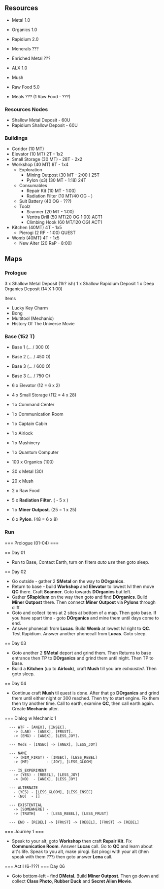## Resources
- Metal           1.0
- Organics        1.0
- Rapidium        2.0
- Menerals        ???
- Enriched Metal  ???
- ALX             1.0

- Mush
- Raw Food        5.0
- Meals           ??? (1 Raw Food - ???)


### Resources Nodes
- Shallow Metal Deposit -     60U
- Rapidium Shallow Deposit -  60U


### Buildings
- Coridor (10 MT) 
- Elevator (10 MT) 2T - 1x2
- Small Storage (30 MT) - 28T - 2x2
- Workshop (40 MT) 8T - 1x4
  - Exploration
    - Mining Outpost (30 MT - 2:00 ) 25T
    - Pylon (x3)      (30 MT - 1:18) 24T
  - Consumables
    - Repair Kit (10 MT - 1:00)
    - Radiation Filter (10 MT/40 OG - )
  - Suit Battery (40 OG - ???)
  - Toolz
    - Scanner (20 MT - 1:00)
    - Ventra Drill (50 MT/20 OG 1:00) ACT1
    - Climbing Hook (60 MT/120 OG) ACT1
- Kitchen (40MT) 4T - 1x5
  - Pierogi (2 RF - 1:00) QUEST
- Womb (40MT) 4T - 1x5
  - New Alter (20 RaP - 8:00)


## Maps
### Prologue
3 x Shallow Metal Deposit (1h? ish)
1 x Shallow Rapidium Deposit
1 x Deep Organics Deposit (14 X 1:00)

Items
- Lucky Key Charm
- Bong
- Multitool (Mechanic)
- History Of The Universe Movie


### Base (152 T)
- Base 1 (... / 300 O)
- Base 2 (... / 450 O)
- Base 3 (... / 600 O)
- Base 3 (... / 750 O)

- 6 x Elevator (12 = 6 x 2)
- 4 x Small Storage (112 = 4 x 28)
- 1 x Command Center
- 1 x Communication Room
- 1 x Captain Cabin
- 1 x Airlock
- 1 x Mashinery
- 1 x Quantum Computer

- 100 x Organics (100)
- 30 x Metal (30)
- 20 x Mush
- 2 x Raw Food

- 5 x __Radiation Filter__. ( - 5 x )
- 1 x __Miner Outpost__. (25 = 1 x 25)
- 6 x __Pylon__. (48 = 6 x 8)


### Run
=== Prologue (01-04) === 

== Day 01
- Run to Base, Contact Earth, turn on filters _auto use_ then goto sleep.

== Day 02
- Go outside - gather 2 __SMetal__ on the way to __DOrganics__.
- Return to base - build __Workshop__ and __Elevator__ to lowest lvl then move __QC__ there.  Craft __Scanner__. Goto towards __DOrganics__ but left.
- Gather __SRapidium__ on the way then goto and find __DOrganics__. Build __Miner Outpost__ there. Then connect __Miner Outpost__ via __Pylons__ through cliff.
- Goto and collect items at 2 sites at bottom of a map. Then goto base. If you have spart time - goto __DOrganics__ and mine them until days come to end.
- Answer phonecall from __Lucas__. Build __Womb__ at lowest lvl right to __QC__. Test Rapidium. Answer another phonecall from __Lucas__. Goto sleep.

== Day 03
- Goto another 2 __SMetal__ deport and grind them. Then Returns to base entrance then TP to __DOrganics__ and grind them until night. Then TP to Base.
- Build a __Kitchen__ (up to __Airlock__), craft __Mush__ till you are _exhausted_. Then goto sleep.

== Day 04 
- Continue craft __Mush__ til quest is done. After that go __DOrganics__ and grind them until either night or 300 reached. Then try to start engine. Fix them then try another time. Call to earth, examine __QC__, then call earth again. Create __Mechanic__ alter.

=== Dialog w Mechanic 1
```
  --- WTF - [ANEX], [INSEC].
    -> (LAB) - [ANEX], [FRUST].
    -> (EMG) - [ANEX], [LESS_JOY].

  --- Meds - [INSEC] -> [ANEX], [LESS_JOY]

  --- NAME
    -> (HIM_FIRST) - [INSEC], [LESS_REBEL]
    -> (ME)        - [JOY], [LESS_GLOOM]

  --- IS_EXPERIMENT
    -> (YES) - [REBEL], [LESS_JOY]
    -> (NO)  - [ANEX], [LESS_JOY]

  --- ALTERNATE
    - (YES) - [LESS_GLOOM], [LESS_INSEC]
    - (NO)  - []

  --- EXISTENTIAL
    -> [SOMEWHERE] -
    -> [TRUTH]     - [LESS_REBEL], [LESS_FRUST]

  --- END - [REBEL] -> [FRUST] -> [REBEL], [FRUST] -> [REBEL]
```

=== Journey 1 ===
- Speak to your alt, goto __Workshop__ then craft __Repair Kit__. Fix __Communication Room__. Answer __Lucas__ call. Go to __QC__ and learn about alt's life. Speak to you alt, make pirogi. Eat pirogi with your alt (then speak with them ???) then goto answer __Lena__ call.

=== Act I (6-???) ===
Day 06
- Goto bottom-left - find __DMetal__. Build __Miner Outpost__. Then go down and collect __Class Photo__, __Rubber Duck__ and __Secret Alien Movie__.

